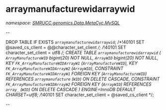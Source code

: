 ﻿# arraymanufacturewidarraywid
_namespace: [SMRUCC.genomics.Data.MetaCyc.MySQL](./index.md)_

--
 
 DROP TABLE IF EXISTS `arraymanufacturewidarraywid`;
 /*!40101 SET @saved_cs_client = @@character_set_client */;
 /*!40101 SET character_set_client = utf8 */;
 CREATE TABLE `arraymanufacturewidarraywid` (
 `ArrayManufactureWID` bigint(20) NOT NULL,
 `ArrayWID` bigint(20) NOT NULL,
 KEY `FK_ArrayManufactureWIDArrayW1` (`ArrayManufactureWID`),
 KEY `FK_ArrayManufactureWIDArrayW2` (`ArrayWID`),
 CONSTRAINT `FK_ArrayManufactureWIDArrayW1` FOREIGN KEY (`ArrayManufactureWID`) REFERENCES `arraymanufacture` (`WID`) ON DELETE CASCADE,
 CONSTRAINT `FK_ArrayManufactureWIDArrayW2` FOREIGN KEY (`ArrayWID`) REFERENCES `array_` (`WID`) ON DELETE CASCADE
 ) ENGINE=InnoDB DEFAULT CHARSET=utf8;
 /*!40101 SET character_set_client = @saved_cs_client */;
 
 --




